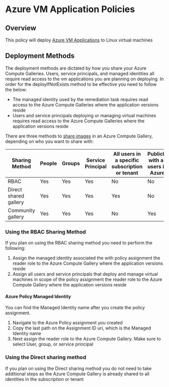 # Azure VM Application Policies

## Overview
This policy will deploy [Azure VM Applications](https://learn.microsoft.com/azure/virtual-machines/vm-applications?) to Linux virtual machines

## Deployment Methods

The deployment methods are dictated by how you share your Azure Compute Galleries. 
Users, service principals, and managed identities all require read access to the vm applications you are planning on deploying. 
In order for the deployIfNotExists method to be effective you need to follow the below:

- The managed identity used by the remediation task requires read access to the Azure Compute Galleries where the application versions reside
- Users and service principals deploying or managing virtual machines requires read access to the Azure Compute Galleries where the application versions reside

There are three methods to [share images](https://learn.microsoft.com/azure/virtual-machines/share-gallery) in an Azure Compute Gallery, depending on who you want to share with:

| Sharing Method | People | Groups | Service Principal | All users in a specific subscription or tenant | Publicly with all users in Azure |
|---|---|---|---|---|---|
| RBAC  | Yes | Yes | Yes | No | No |
| Direct shared gallery | Yes | Yes | Yes | Yes | No |
| Community gallery | Yes | Yes | Yes | No | Yes |

### Using the RBAC Sharing Method
If you plan on using the RBAC sharing method you need to perform the following:
1. Assign the managed identity associated the with policy assignment the reader role to the Azure Compute Gallery where the application versions reside
2. Assign all users and service principals that deploy and manage virtual machines in scope of the policy assignment the reader role to the Azure Compute Gallery where the application versions reside

#### Azure Policy Managed Identity
You can find the Managed Identity name after you create the policy assignment. 
1. Navigate to the Azure Policy assignment you created
2. Copy the last path on the Assignment ID uri, which is the Managed Identity name
3. Next assign the reader role to the Azure Compute Gallery. Make sure to select User, group, or service principal

### Using the Direct sharing method
If you plan on using the Direct sharing method you do not need to take additional steps as the Azure Compute Gallery is already shared to all identities in the subscription or tenant

